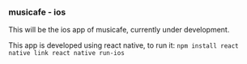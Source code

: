 ### musicafe - ios

This will be the ios app of musicafe, currently under development.

This app is developed using react native, to run it:
    `
    npm install
    react native link
    react native run-ios
    `
